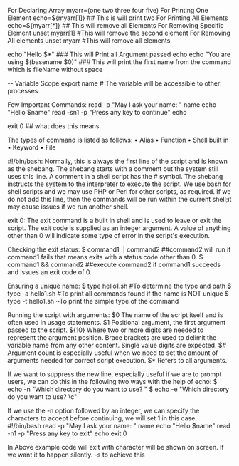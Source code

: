 For Declaring Array
	myarr=(one two three four five)
For Printing One Element 
	echo=${myarr[1]} ## This is will print two
For Printing All Elements
	echo=${myarr[*]} ## This will remove all Elements
For Removing Specific Element
	unset myarr[1] #This will remove the second element
For Removing All elements
	unset myarr    #This will remove all elements


echo "Hello $*" ### This will Print all Argument passed 
echo echo "You are using $(basename $0)" ### This will print the first name from the command which is fileName without space

-- Variable Scope
export name # The variable will be accessible to other processes

Few Important Commands:
read -p "May I ask your name: " name
echo "Hello $name"
read -sn1 -p "Press any key to continue"
echo

exit 0 ## what does this means

The types of command is listed as follows:
	• Alias
	• Function
	• Shell built in
	• Keyword
	• File

#!/bin/bash: Normally, this is always the first line of the script and is known as the shebang. 
The shebang starts with a comment but the system still uses this line. A comment in a shell script has the # symbol. 
The shebang instructs the system to the interpreter to execute the script. We use bash for shell scripts and 
we may use PHP or Perl for other scripts, as required. 
If we do not add this line, then the commands will be run within the current shell;it may cause issues if we run another shell.

exit 0: The exit command is a built in shell and is used to leave or exit the script. The exit code is supplied as an integer argument. 
A value of anything other than 0 will indicate some type of error in the script's execution.

Checking the exit status:
	$ command1 || command2 ##command2 will run if command1 fails that means exits with a status code other than 0.
	$ command1 && command2 ##execute command2 if command1 succeeds and issues an exit code of 0.

Ensuring a unique name:
	$ type hello1.sh #To determine the type and path
	$ type -a hello1.sh #To print all commands found if the name is NOT unique
	$ type -t hello1.sh ~To print the simple type of the command
	
Running the script with arguments:
	$0 The name of the script itself and is often used in usage statements.
	$1 Positional argument, the first argument passed to the script.
	${10} Where two or more digits are needed to represent the argument position. Brace brackets are used to delimit the variable name
		  from any other content. Single value digits are expected.
	$# Argument count is especially useful when we need to set the amount of arguments needed for correct script execution.
	$* Refers to all arguments.
	
If we want to suppress the new line, especially useful if we are to prompt users, we can do this in the following two ways with the help of echo:
	$ echo -n "Which directory do you want to use? "
	$ echo -e "Which directory do you want to use? \c"

If we use the -n option followed by an integer, we can specify the characters to accept before continuing, we will set 1 in this case.
	#!/bin/bash
	read -p "May I ask your name: " name
	echo "Hello $name"
	read -n1 -p "Press any key to exit"
	echo
	exit 0
	
In Above example code will exit with character will be shown on screen. If we want it to happen silently.
-s to achieve this


